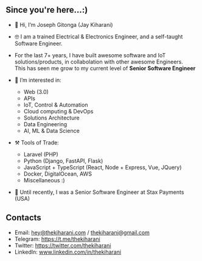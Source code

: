 ## Since you're here...:)
- 👋 Hi, I’m Joseph Gitonga (Jay Kiharani)
- 🤓 I am a trained Electrical & Electronics Engineer, and a self-taught Software Engineer.
- For the last 7+ years, I have built awesome software and IoT solutions/products, in collabolation with other awesome Engineers.<br/>This has seen me grow to my current level of **Senior Software Engineer**
- 👀 I’m interested in:
    - Web (3.0)
    - APIs
    - IoT, Control & Automation
    - Cloud computing & DevOps
    - Solutions Architecture
    - Data Engineering
    - AI, ML & Data Science
- ⚒️ Tools of Trade:
    - Laravel (PHP)
    - Python (Django, FastAPI, Flask)
    - JavaScript + TypeScript (React, Node + Express, Vue, JQuery)
    - Docker, DigitalOcean, AWS
    - Miscellaneous :)
    
- 🌱 Until recently, I was a Senior Software Engineer at Stax Payments (USA)

## Contacts
- Email: hey@thekiharani.com / thekiharani@gmail.com
- Telegram: https://t.me/thekiharani
- Twitter: https://twitter.com/thekiharani
- LinkedIn: www.linkedin.com/in/thekiharani

<!---
evansmbithi/evansmbithi is a ✨ special ✨ repository because its `README.md` (this file) appears on your GitHub profile.
You can click the Preview link to take a look at your changes.
--->

